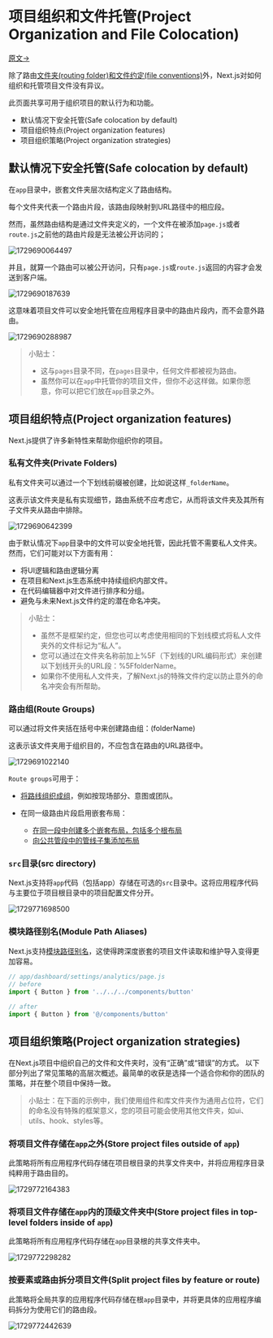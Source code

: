 # 项目组织和文件托管(Project Organization and File Colocation)

[原文->](https://nextjs.org/docs/app/building-your-application/routing/colocation)

除了路由[文件夹(routing folder)和文件约定(file conventions)](https://nextjs.org/docs/getting-started/project-structure#app-routing-conventions)外，Next.js对如何组织和托管项目文件没有异议。

此页面共享可用于组织项目的默认行为和功能。

- 默认情况下安全托管(Safe colocation by default)
- 项目组织特点(Project organization features)
- 项目组织策略(Project organization strategies)

## 默认情况下安全托管(Safe colocation by default)

在`app`目录中，嵌套文件夹层次结构定义了路由结构。

每个文件夹代表一个路由片段，该路由段映射到URL路径中的相应段。

然而，虽然路由结构是通过文件夹定义的，一个文件在被添加`page.js`或者`route.js`之前他的路由片段是无法被公开访问的；

![1729690064497](images/8_Project_Organization/1729690064497.png)

并且，就算一个路由可以被公开访问，只有`page.js`或`route.js`返回的内容才会发送到客户端。

![1729690187639](images/8_Project_Organization/1729690187639.png)

这意味着项目文件可以安全地托管在应用程序目录中的路由片段内，而不会意外路由。

![1729690288987](images/8_Project_Organization/1729690288987.png)

> 小贴士：
>
> - 这与`pages`目录不同，在`pages`目录中，任何文件都被视为路由。
> - 虽然你可以在`app`中托管你的项目文件，但你不必这样做。如果你愿意，你可以把它们放在`app`目录之外。

## 项目组织特点(Project organization features)

Next.js提供了许多新特性来帮助你组织你的项目。

### 私有文件夹(Private Folders)

私有文件夹可以通过一个下划线前缀被创建，比如说这样`_folderName`。

这表示该文件夹是私有实现细节，路由系统不应考虑它，从而将该文件夹及其所有子文件夹从路由中排除。

![1729690642399](images/8_Project_Organization/1729690642399.png)

由于默认情况下`app`目录中的文件可以安全地托管，因此托管不需要私人文件夹。然而，它们可能对以下方面有用：

- 将UI逻辑和路由逻辑分离
- 在项目和Next.js生态系统中持续组织内部文件。
- 在代码编辑器中对文件进行排序和分组。
- 避免与未来Next.js文件约定的潜在命名冲突。

> 小贴士：
>
> - 虽然不是框架约定，但您也可以考虑使用相同的下划线模式将私人文件夹外的文件标记为“私人”。
> - 您可以通过在文件夹名称前加上%5F（下划线的URL编码形式）来创建以下划线开头的URL段：%5FfolderName。
> - 如果你不使用私人文件夹，了解Next.js的特殊文件约定以防止意外的命名冲突会有所帮助。

### 路由组(Route Groups)

可以通过将文件夹括在括号中来创建路由组：(folderName)

这表示该文件夹用于组织目的，不应包含在路由的URL路径中。

![1729691022140](images/8_Project_Organization/1729691022140.png)

`Route groups`可用于：

- [将路线组织成组](./7_Route_Groups.md#例子)，例如按现场部分、意图或团队。
- 在同一级路由片段启用嵌套布局：

  - [在同一段中创建多个嵌套布局，包括多个根布局](./7_Route_Groups.md#创建多个root-layoutcreating-multiple-root-layouts)
  - [向公共管段中的管线子集添加布局](./7_Route_Groups.md#在layout中选择一个专门的片段opting-specific-segments-into-a-layout)

### `src`目录(src directory)

Next.js支持将`app`代码（包括app）存储在可选的`src`目录中。这将应用程序代码与主要位于项目根目录中的项目配置文件分开。

![1729771698500](images/8_Project_Organization/1729771698500.png)

### 模块路径别名(Module Path Aliases)

Next.js支持[模块路径别名](https://nextjs.org/docs/app/building-your-application/configuring/absolute-imports-and-module-aliases)，这使得跨深度嵌套的项目文件读取和维护导入变得更加容易。

```javascript
// app/dashboard/settings/analytics/page.js
// before
import { Button } from '../../../components/button'
 
// after
import { Button } from '@/components/button'
```

## 项目组织策略(Project organization strategies)

在Next.js项目中组织自己的文件和文件夹时，没有“正确”或“错误”的方式。
以下部分列出了常见策略的高层次概述。最简单的收获是选择一个适合你和你的团队的策略，并在整个项目中保持一致。

> 小贴士：在下面的示例中，我们使用组件和库文件夹作为通用占位符，它们的命名没有特殊的框架意义，您的项目可能会使用其他文件夹，如ui、utils、hook、styles等。

### 将项目文件存储在`app`之外(Store project files outside of `app`)

此策略将所有应用程序代码存储在项目根目录的共享文件夹中，并将应用程序目录纯粹用于路由目的。

![1729772164383](images/8_Project_Organization/1729772164383.png)

### 将项目文件存储在`app`内的顶级文件夹中(Store project files in top-level folders inside of `app`)

此策略将所有应用程序代码存储在`app`目录根的共享文件夹中。

![1729772298282](images/8_Project_Organization/1729772298282.png)

### 按要素或路由拆分项目文件(Split project files by feature or route)

此策略将全局共享的应用程序代码存储在根`app`目录中，并将更具体的应用程序编码拆分为使用它们的路由段。

![1729772442639](images/8_Project_Organization/1729772442639.png)
